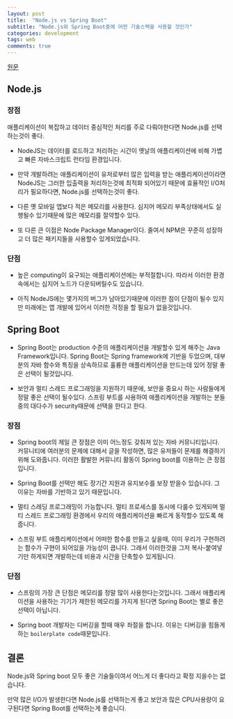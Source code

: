 ```yaml
---
layout: post
title:  "Node.js vs Spring Boot"
subtitle: "Node.js와 Spring Boot중에 어떤 기술스택을 사용할 것인가"
categories: development
tags: web
comments: true
---
```


[원문](https://www.inexture.com/nodejs-vs-spring-boot-choosing-the-best-technology/)

## Node.js

### 장점

애플리케이션이 복잡하고 데이터 중심적인 처리를 주로 다뤄야한다면 Node.js를 선택하는것이 좋다.

- NodeJS는 데이터를 로드하고 처리하는 시간이 옛날의 애플리케이션에 비해 가볍고 빠른 자바스크립트 런타임 환경입니다.

- 만약 개발하려는 애플리케이션이 유저로부터 많은 입력을 받는 애플리케이션이라면 NodeJS는 그러한 입출력을 처리하는것에 최적화 되어있기 때문에 효율적인 I/O처리가 필요하다면, Node.js를 선택하는것이 좋다.

- 다른 옛 모바일 앱보다 적은 메모리를 사용한다. 심지어 메모리 부족상태에서도 실행될수 있기때문에 많은 메모리를 절약할수 있다.

- 또 다른 큰 이점은 Node Package Manager이다. 줄여서 NPM은 꾸준히 성장하고 더 많은 패키지들을 사용할수 있게되었습니다.

### 단점

- 높은 computing이 요구되는 애플리케이션에는 부적절합니다. 따라서 이러한 환경속에서는 심지어 노드가 다운되버릴수도 있습니다.

- 아직 NodeJS에는 몇가지의 버그가 남아있기때문에 이러한 점이 단점이 될수 있지만 미래에는 앱 개발에 있어서 이러한 걱정을 할 필요가 없을것입니다.

## Spring Boot

- Spring Boot는 production 수준의 애플리케이션을 개발할수 있게 해주는 Java Framework입니다. Spring Boot는 Spring framework에 기반을 두었으며, 대부분의 자바 함수와 특징을 상속하므로 훌륭한 애플리케이션을 만드는데 있어 정말 좋은 선택이 될것입니다.

- 보안과 멀티 스레드 프로그래밍을 지원하기 때문에, 보안을 중요시 하는 사람들에게 정말 좋은 선택이 될수있다. 스프링 부트를 사용하여 애플리케이션을 개발하는 분들중의 대다수가 security때문에 선택을 한다고 한다.

### 장점

- Spring boot의 제일 큰 장점은 이미 어느정도 갖춰져 있는 자바 커뮤니티입니다.
커뮤니티에 여러분의 문제에 대해서 글을 작성하면, 많은 유저들이 문제를 해결하기 위해 도와줍니다. 이러한 활발한 커뮤니티 활동이 Spring boot를 이용하는 큰 장점입니다.

- Spring Boot를 선택만 해도 장기간 지원과 유지보수를 보장 받을수 있습니다. 그 이유는 자바를 기반하고 있기 때문입니다.

- 멀티 스레딩 프로그래밍이 가능합니다. 멀티 프로세스를 동시에 다룰수 있게되며 멀티 스레드 프로그래밍 환경에서 우리의 애플리케이션을 빠르게 동작할수 있도록 해줍니다.

- 스프링 부트 애플리케이션에서 어떠한 함수를 만들고 싶을때, 이미 우리가 구현하려는 함수가 구현이 되어있을 가능성이 큽니다. 그래서 이러한것을 그저 복사-붙여넣기만 하게되면 개발하는데 비용과 시간을 단축할수 있게됩니다.

### 단점

- 스프링의 가장 큰 단점은 메모리를 정말 많이 사용한다는것입니다. 그래서 애플리케이션을 사용하는 기기가 제한된 메모리를 가지게 된다면 Spring Boot는 별로 좋은 선택이 아닙니다.

- Spring boot 개발자는 디버깅을 할때 매우 좌절을 합니다. 이유는 디버깅을 힘들게 하는 `boilerplate code`때문입니다.

## 결론

Node.js와 Spring boot 모두 좋은 기술들이여서 어느게 더 좋다라고 확정 지을수는 없습니다.

만약 많은 I/O가 발생한다면 Node.js를 선택하는게 좋고 보안과 많은 CPU사용량이 요구된다면 Spring Boot를 선택하는게 좋습니다.
